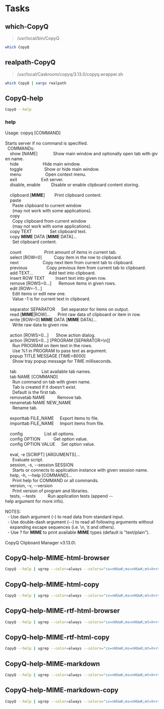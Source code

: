 # Tasks

## which-CopyQ

> /usr/local/bin/CopyQ

```bash
which CopyQ
```

## realpath-CopyQ

> /usr/local/Caskroom/copyq/3.13.0/copyq.wrapper.sh

```bash
which CopyQ | xargs realpath
```

## CopyQ-help

```bash
CopyQ --help
```

### help

Usage: copyq \[COMMAND\]\
\
Starts server if no command is specified.\
  COMMANDs:\
    show \[NAME\]             Show main window and optionally open tab with given name.\
    hide                    Hide main window.\
    toggle                  Show or hide main window.\
    menu                    Open context menu.\
    exit                    Exit server.\
    disable, enable         Disable or enable clipboard content storing.\
\
    clipboard \[**MIME**\]        Print clipboard content.\
    paste\
      Paste clipboard to current window\
      (may not work with some applications).\
    copy\
      Copy clipboard from current window\
      (may not work with some applications).\
    copy TEXT               Set clipboard text.\
    copy **MIME** DATA \[**MIME** DATA\]...\
      Set clipboard content.\
\
    count                   Print amount of items in current tab.\
    select \[ROW=0\]          Copy item in the row to clipboard.\
    next                    Copy next item from current tab to clipboard.\
    previous                Copy previous item from current tab to clipboard.\
    add TEXT...             Add text into clipboard.\
    insert ROW TEXT         Insert text into given row.\
    remove \[ROWS=0...\]      Remove items in given rows.\
    edit \[ROW=-1...\]\
      Edit items or edit new one.\
      Value -1 is for current text in clipboard.\
\
    separator SEPARATOR     Set separator for items on output.\
    read \[**MIME**\|ROW\]...      Print raw data of clipboard or item in row.\
    write \[ROW=0\] **MIME** DATA \[**MIME** DATA\]...\
      Write raw data to given row.\
\
    action \[ROWS=0...\]      Show action dialog.\
    action \[ROWS=0...\] \[PROGRAM \[SEPARATOR=\\n\]\]\
      Run PROGRAM on item text in the rows.\
      Use %1 in PROGRAM to pass text as argument.\
    popup TITLE MESSAGE \[TIME=8000\]\
      Show tray popup message for TIME milliseconds.\
\
    tab                     List available tab names.\
    tab NAME \[COMMAND\]\
      Run command on tab with given name.\
      Tab is created if it doesn\'t exist.\
      Default is the first tab.\
    removetab NAME          Remove tab.\
    renametab NAME NEW_NAME\
      Rename tab.\
\
    exporttab FILE_NAME     Export items to file.\
    importtab FILE_NAME     Import items from file.\
\
    config                  List all options.\
    config OPTION           Get option value.\
    config OPTION VALUE     Set option value.\
\
    eval, -e \[SCRIPT\] \[ARGUMENTS\]...\
      Evaluate script.\
    session, -s, --session SESSION\
      Starts or connects to application instance with given session name.\
    help, -h, --help \[COMMAND\]...\
      Print help for COMMAND or all commands.\
    version, -v, --version\
      Print version of program and libraries.\
    tests, --tests          Run application tests (append --help argument for more info).\
\
NOTES:\
  - Use dash argument (-) to read data from standard input.\
  - Use double-dash argument (--) to read all following arguments without\
    expanding escape sequences (i.e. \\n, \\t and others).\
  - Use ? for **MIME** to print available **MIME** types (default is \"text/plain\").\
\
CopyQ Clipboard Manager v3.13.0\

## CopyQ-help-MIME-html-browser

```bash
CopyQ --help | ugrep --color=always --colors="cx=nHUwK;ms=nHUwK;mt=h+r+Y" --any-line "MIME" | ansifilter --html | browser
```

## CopyQ-help-MIME-html-copy

```bash
CopyQ --help | ugrep --color=always --colors="cx=nHUwK;ms=nHUwK;mt=h+r+Y" --any-line "MIME" | ansifilter --html | CopyQ copy text/html -
```

## CopyQ-help-MIME-rtf-html-browser

```bash
CopyQ --help | ugrep --color=always --colors="cx=nHUwK;ms=nHUwK;mt=h+r+Y" --any-line "MIME" | ansifilter --rtf | textutil -stdin -stdout -convert html | browser
```

## CopyQ-help-MIME-rtf-html-copy

```bash
CopyQ --help | ugrep --color=always --colors="cx=nHUwK;ms=nHUwK;mt=h+r+Y" --any-line "MIME" | ansifilter --rtf | textutil -stdin -stdout -convert html | CopyQ copy text/html -
```

## CopyQ-help-MIME-markdown

```bash
CopyQ --help | ugrep --color=always --colors="cx=nHUwK;ms=nHUwK;mt=h+r+Y" --any-line "MIME" | ansifilter --bbcode | inv --search-root="$(ghq list --full-path https://github.com/huzhenghui/pyinvoke-awesome)/bbcode" bbcode-parser-format | pandoc --from=html --to=markdown | mdcat
```

## CopyQ-help-MIME-markdown-copy

```bash
CopyQ --help | ugrep --color=always --colors="cx=nHUwK;ms=nHUwK;mt=h+r+Y" --any-line "MIME" | ansifilter --bbcode | inv --search-root="$(ghq list --full-path https://github.com/huzhenghui/pyinvoke-awesome)/bbcode" bbcode-parser-format | pandoc --from=html --to=markdown | CopyQ copy text/plain -
```
